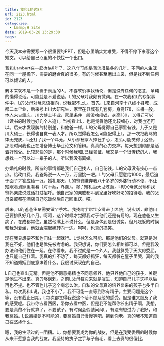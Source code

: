 ```yaml
---
title: 我和L的这8年
url: 2123.html
id: 2123
categories:
  - L&amp;H Site
date: 2019-03-28 13:29:30
tags:
---
```


今天我本来需要写一个很重要的PPT，但是心里确实太难受，不得不停下来写这个短文。可以给自己心里的不快找一个出口。

我和Lambert在一起也快8年了。这八年可能是我流泪最多的几年。不同的人生活在同一个屋檐下，需要的磨合真的很多，有的时候甚至磨出血来，但是找不到任何可以倾诉的人。

我本来就不是一个善于表达的人，不喜欢没事找话说，但是没有任何的恶意，单纯的懒得说话。可能就是不爱说话，L的父母对我颇有微词。在一次我和L的吵架事件中，L的父母对我恶语相向，说我配不上L。首先，L来自河南十八线小县城，成都二本毕业，后来考上川大研究生，家里在县城有几套房，身高178，长相一般。本人来自重庆，川大博士毕业，家里条件一般没啥闲钱，身高160，长得还可以（读书的时候也好几个人追）。当初看上L，也是觉得他还比较细心，对我也还可以。后来才发现脾气特别差，和他爸一样。L的父母觉得自己家里有钱，儿子又是川大硕士，长得也自觉一表人才。所以觉得我怎么可能配得上L。那一次把我骂的体无完肤，L还打了我一个耳光。从小都被家人捧在手心，怎么可能受得了这些。那段时间我也正在准备博士毕业论文和答辩。真真的心力交瘁。每天想到的都是活着好难受。比较悲催的是，那个时候我和L已经领证。我又是一个很传统的人，我想找一个可以过一辈子的人。所以我没有离婚。

办婚礼的时候，所有的事情都是我们自己找人，自己花钱。L的父母没有操心一点点。给改口费，我爸妈说一人一万，万里挑一吧。L的父母只愿意给1000，最后迫于面子才答应给一万。婚礼那天，L的爸爸嫌弃我八十多岁的外婆行动不便，不让她跟着到家里看看（对不起，外婆）。除了婚礼当天见过面，L的父母就没有和我爸妈亲戚说过话打过招呼。他自己家的亲戚都叫到家里好吃好喝的招待着。我的父母亲戚都在酒店自己吃饭然后自己回重庆。哎。

后来，L的爸爸生病需要做个手术。我找同学帮忙安排进了医院。说实话，靠他自己要排队好几个月。呵呵，这个时候才觉得我对于他们还是有用的。现在他爸又生病了，在成都常住。虽然他嘴上不说什么，但是身体到是很诚实。但凡吃饭的时候和我对着坐，他就会端起碗转向一边。呵呵，也真的搞笑。

现在我只想要不和他们住一起就行。L觉得怎么可能，那是他们的父母。就算是对我在不好，他们也是优先被考虑的。我只想说，你们要怎么相处都可以。但是我没办法和他们住在一起。在你看来，我不过就是一个外人。我就算受了天大的委屈，也只能自己扛着。我真的扛不动了，每天都好抓狂，每天都躲在屋子里哭。真的我不知道婚姻到底意味着什么。我很讨厌现在的自己。

L自己也查出无精。但是他不同意捐精也不同意领养。他只养他自己的孩子，关键是他生不出来。真的够讽刺。之前L父母每次来就是催生，知道自己儿子这样以后再也不提。也不管他儿子这个病怎么治。自私的父母真的培养出来的孩子也多半自私。每次我和L说，我也不小了，我不可能一直等到你有精子。主要问题是这个等，没有截止日期。L每次都觉得我说这个话不顾及他的感受。但是谁又顾及了我的感受呢。我带你去看西医，带你去看中医，但是我不能帮你长出精子啊。我想，要是真的不行就算了，不要孩子。有时候会假装问问L，有没有想过为了我好，和我离婚。L说离婚是不可能的，要离婚自己慢慢等吧，拖到你老。真的我不知道自己在坚持什么。

嗯，我的生活过的一团糟。L，你想要我成为你的战友，但是在我受委屈的时候你从来不愿意当我的战友。我坚持的执子之手与子偕老，看上去真的很傻比。